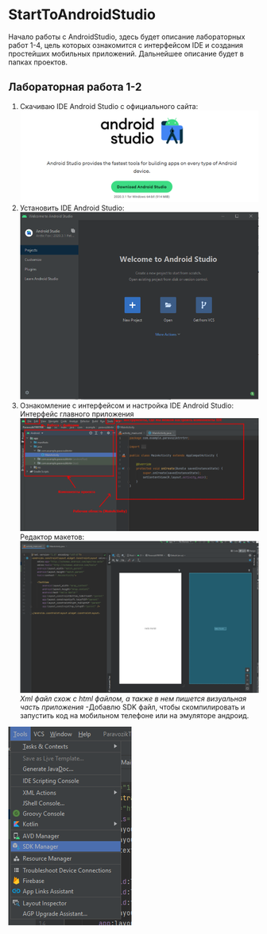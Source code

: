# StartToAndroidStudio
Начало работы с AndroidStudio, здесь будет описание лабораторных работ 1-4, цель которых ознакомится с интерфейсом IDE и создания простейших мобильных приложений. Дальнейшее описание будет в папках проектов. 
## Лабораторная работа 1-2
1.	Скачиваю IDE Android Studio с официального сайта:
![](https://github.com/GTkatya/StartToAndroidStudio/blob/main/pic/1.png)
2.	Установить IDE Android Studio:
![](https://github.com/GTkatya/StartToAndroidStudio/blob/main/pic/2.png)
3.	Ознакомление с интерфейсом и настройка IDE Android Studio:
Интерфейс главного приложения
![](https://github.com/GTkatya/StartToAndroidStudio/blob/main/pic/3.png)
Редактор макетов: 
![](https://github.com/GTkatya/StartToAndroidStudio/blob/main/pic/4.png)
*Xml файл схож с html файлом, а также в нем пишется визуальная часть приложения*
-Добавлю SDK  файл, чтобы скомпилировать и запустить код на мобильном телефоне или на эмуляторе андроид.

![](https://github.com/GTkatya/StartToAndroidStudio/blob/main/pic/5.png)
